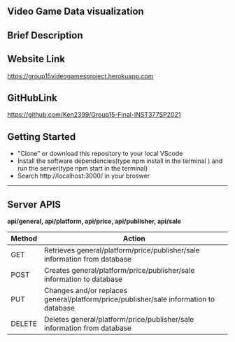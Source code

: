 ## Video Game Data visualization

## Brief Description

## Website Link

https://group15videogamesproject.herokuapp.com

## GitHubLink

https://github.com/Ken2399/Group15-Final-INST377SP2021

## Getting Started

* "Clone" or download this repository to your local VScode
* Install the software dependencies(type npm install in the terminal ) and run the server(type npm start in the terminal)
* Search http://localhost:3000/ in your broswer


<hr>

## Server APIS

**api/general, api/platform, api/price, api/publisher, api/sale**
<table>
  <thead>
    <tr>
      <th>Method</th>
      <th>Action</th>
    </tr>
  </thead>
  <tbody>
    <tr>
      <td>GET</td>
      <td>Retrieves general/platform/price/publisher/sale information from database</td>
    </tr>
    <tr>
      <td>POST</td>
      <td>Creates general/platform/price/publisher/sale information to database</td>
    </tr>
    <tr>
      <td>PUT</td>
      <td>Changes and/or replaces general/platform/price/publisher/sale information to database</td>
    </tr>
    <tr>
      <td>DELETE</td>
      <td>Deletes general/platform/price/publisher/sale information from database</td>
    </tr>
  </tbody>
</table>
